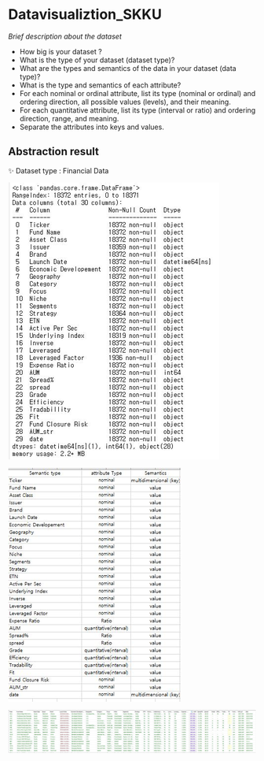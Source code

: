# Datavisualiztion_SKKU

_Brief description about the dataset_

- How big is your dataset ?
- What is the type of your dataset (dataset type)? 
- What are the types and semantics of the data in your dataset (data type)?
- What is the type and semantics of each attribute?
- For each nominal or ordinal attribute, list its type (nominal or ordinal) and ordering direction, all possible values (levels), and their meaning.
- For each quantitative attribute, list its type (interval or ratio) and ordering direction, range, and meaning.
- Separate the attributes into keys and values.


## Abstraction result
✨ Dataset type : Financial Data


![DATAINFO](./datasets/datainfo.JPG)


![DATATYPE](./datasets/AttributeTypes.JPG)


![DATAVIEW](./datasets/dataview.JPG)


